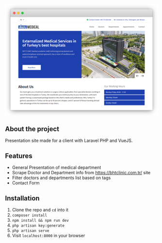 <p align="center">
  <img src="https://github.com/zsoltibv/ikar-medical/blob/main/public/img/hero.png" alt="accessibility text">
</p>

## About the project

Presentation site made for a client with Laravel PHP and VueJS.
## Features

- General Presentation of medical department
- Scrape Doctor and Department info from https://bhtclinic.com.tr/ site
- Filter doctors and departments list based on tags
- Contact Form
## Installation

1. Clone the repo and `cd` into it
1. `composer install`
1. `npm install && npm run dev`
1. `php artisan key:generate`
1. `php artisan serve`
1. Visit `localhost:8000` in your browser
